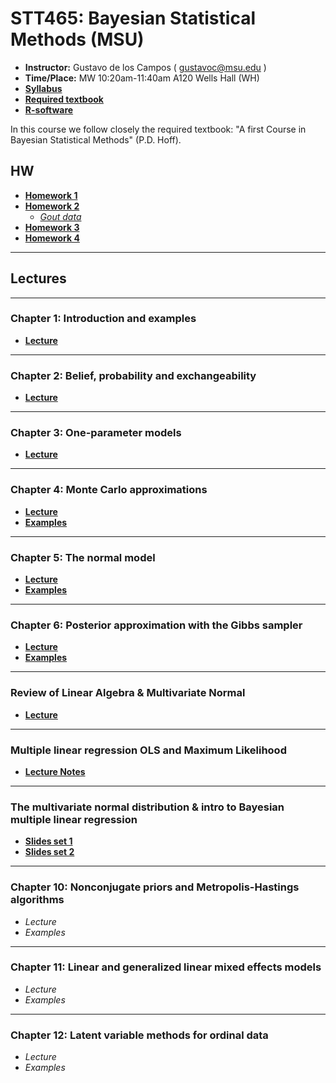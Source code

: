 # STT465: Bayesian Statistical Methods (MSU)


* **Instructor:** Gustavo de los Campos ( gustavoc@msu.edu )
* **Time/Place:** MW 10:20am-11:40am A120 Wells Hall (WH)   
* **[Syllabus](https://github.com/gdlc/STT465/blob/master/STT465_Syllabus.pdf)**
* **[Required textbook](http://www.stat.washington.edu/people/pdhoff/book.php)**
* **[R-software](http://www.r-project.org/)**

In this course we follow closely the required textbook: "A first Course in Bayesian Statistical Methods" (P.D. Hoff). 

## HW

  - **[Homework 1](https://github.com/gdlc/STT465/blob/master/HW1_STT465.pdf)**
  - **[Homework 2](https://github.com/gdlc/STT465/blob/master/HW2_STT465.pdf)**
     - *[Gout data](https://github.com/gdlc/STT465/blob/master/gout.txt)*
  - **[Homework 3](https://github.com/gdlc/STT465/blob/master/HW3_STT465.pdf)**
   - **[Homework 4](https://github.com/gdlc/STT465/blob/master/HW4_STT465.pdf)**


------------------------------------------------------------------


## Lectures


------------------------------------------------------------------
### Chapter 1: Introduction and examples
 - **[Lecture](https://github.com/gdlc/STT465/blob/master/STT465_1.pdf)**

------------------------------------------------------------------
### Chapter 2: Belief, probability and exchangeability
 - **[Lecture](https://github.com/gdlc/STT465/blob/master/STT465_2.pdf)**
 
-------------------------------------------------------------------

### Chapter 3: One-parameter models

 - **[Lecture](https://github.com/gdlc/STT465/blob/master/STT465_3.pdf)**

------------------------------------------------------------------
### Chapter 4: Monte Carlo approximations

 - **[Lecture](https://github.com/gdlc/STT465/blob/master/STT465_4.pdf)**
 - **[Examples](https://github.com/gdlc/STT465/blob/master/MC_Examples.md)**

-------------------------------------------------------------------


### Chapter 5: The normal model

 - **[Lecture](https://github.com/gdlc/STT465/blob/master/STT465_5.pdf)**
 - **[Examples](https://github.com/gdlc/STT465/blob/master/examples_5.md)**

------------------------------------------------------------------
### Chapter 6: Posterior approximation with the Gibbs sampler
 - **[Lecture](https://github.com/gdlc/STT465/blob/master/STT465_6.pdf)**
 - **[Examples](https://github.com/gdlc/STT465/blob/master/MC_Examples.md)**
 
-------------------------------------------------------------------
### Review of Linear Algebra & Multivariate Normal 

  - **[Lecture](https://github.com/gdlc/STT465/blob/master/STT465_linearAlgebraReview.pdf)**
  
------------------------------------------------------------------
###  Multiple linear regression OLS and Maximum Likelihood
 - **[Lecture Notes](https://github.com/gdlc/STT465/blob/master/STT465_9.pdf)**

------------------------------------------------------------------ 
### The multivariate normal distribution & intro to Bayesian multiple linear regression

 - **[Slides set 1](https://github.com/gdlc/STT465/blob/master/STT465_10.pdf)**
 - **[Slides set 2](https://github.com/gdlc/STT465/blob/master/STT465_11.pdf)**

------------------------------------------------------------------

### Chapter 10: Nonconjugate priors and Metropolis-Hastings algorithms
 - *Lecture*
 - *Examples* 
 
------------------------------------------------------------------
### Chapter 11: Linear and generalized linear mixed effects models
 - *Lecture*
 - *Examples* 

------------------------------------------------------------------
### Chapter 12: Latent variable methods for ordinal data
 - *Lecture*
 - *Examples* 

